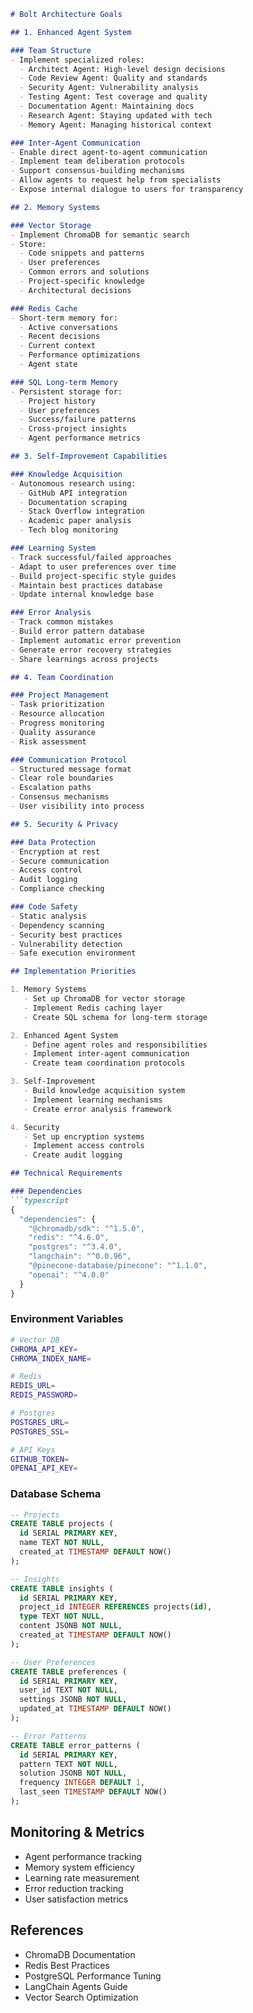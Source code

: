 ```markdown
# Bolt Architecture Goals

## 1. Enhanced Agent System

### Team Structure
- Implement specialized roles:
  - Architect Agent: High-level design decisions
  - Code Review Agent: Quality and standards
  - Security Agent: Vulnerability analysis
  - Testing Agent: Test coverage and quality
  - Documentation Agent: Maintaining docs
  - Research Agent: Staying updated with tech
  - Memory Agent: Managing historical context

### Inter-Agent Communication
- Enable direct agent-to-agent communication
- Implement team deliberation protocols
- Support consensus-building mechanisms
- Allow agents to request help from specialists
- Expose internal dialogue to users for transparency

## 2. Memory Systems

### Vector Storage
- Implement ChromaDB for semantic search
- Store:
  - Code snippets and patterns
  - User preferences
  - Common errors and solutions
  - Project-specific knowledge
  - Architectural decisions

### Redis Cache
- Short-term memory for:
  - Active conversations
  - Recent decisions
  - Current context
  - Performance optimizations
  - Agent state

### SQL Long-term Memory
- Persistent storage for:
  - Project history
  - User preferences
  - Success/failure patterns
  - Cross-project insights
  - Agent performance metrics

## 3. Self-Improvement Capabilities

### Knowledge Acquisition
- Autonomous research using:
  - GitHub API integration
  - Documentation scraping
  - Stack Overflow integration
  - Academic paper analysis
  - Tech blog monitoring

### Learning System
- Track successful/failed approaches
- Adapt to user preferences over time
- Build project-specific style guides
- Maintain best practices database
- Update internal knowledge base

### Error Analysis
- Track common mistakes
- Build error pattern database
- Implement automatic error prevention
- Generate error recovery strategies
- Share learnings across projects

## 4. Team Coordination

### Project Management
- Task prioritization
- Resource allocation
- Progress monitoring
- Quality assurance
- Risk assessment

### Communication Protocol
- Structured message format
- Clear role boundaries
- Escalation paths
- Consensus mechanisms
- User visibility into process

## 5. Security & Privacy

### Data Protection
- Encryption at rest
- Secure communication
- Access control
- Audit logging
- Compliance checking

### Code Safety
- Static analysis
- Dependency scanning
- Security best practices
- Vulnerability detection
- Safe execution environment

## Implementation Priorities

1. Memory Systems
   - Set up ChromaDB for vector storage
   - Implement Redis caching layer
   - Create SQL schema for long-term storage

2. Enhanced Agent System
   - Define agent roles and responsibilities
   - Implement inter-agent communication
   - Create team coordination protocols

3. Self-Improvement
   - Build knowledge acquisition system
   - Implement learning mechanisms
   - Create error analysis framework

4. Security
   - Set up encryption systems
   - Implement access controls
   - Create audit logging

## Technical Requirements

### Dependencies
```typescript
{
  "dependencies": {
    "@chromadb/sdk": "^1.5.0",
    "redis": "^4.6.0",
    "postgres": "^3.4.0",
    "langchain": "^0.0.96",
    "@pinecone-database/pinecone": "^1.1.0",
    "openai": "^4.0.0"
  }
}
```

### Environment Variables
```bash
# Vector DB
CHROMA_API_KEY=
CHROMA_INDEX_NAME=

# Redis
REDIS_URL=
REDIS_PASSWORD=

# Postgres
POSTGRES_URL=
POSTGRES_SSL=

# API Keys
GITHUB_TOKEN=
OPENAI_API_KEY=
```

### Database Schema
```sql
-- Projects
CREATE TABLE projects (
  id SERIAL PRIMARY KEY,
  name TEXT NOT NULL,
  created_at TIMESTAMP DEFAULT NOW()
);

-- Insights
CREATE TABLE insights (
  id SERIAL PRIMARY KEY,
  project_id INTEGER REFERENCES projects(id),
  type TEXT NOT NULL,
  content JSONB NOT NULL,
  created_at TIMESTAMP DEFAULT NOW()
);

-- User Preferences
CREATE TABLE preferences (
  id SERIAL PRIMARY KEY,
  user_id TEXT NOT NULL,
  settings JSONB NOT NULL,
  updated_at TIMESTAMP DEFAULT NOW()
);

-- Error Patterns
CREATE TABLE error_patterns (
  id SERIAL PRIMARY KEY,
  pattern TEXT NOT NULL,
  solution JSONB NOT NULL,
  frequency INTEGER DEFAULT 1,
  last_seen TIMESTAMP DEFAULT NOW()
);
```

## Monitoring & Metrics

- Agent performance tracking
- Memory system efficiency
- Learning rate measurement
- Error reduction tracking
- User satisfaction metrics

## References

- ChromaDB Documentation
- Redis Best Practices
- PostgreSQL Performance Tuning
- LangChain Agents Guide
- Vector Search Optimization
```
